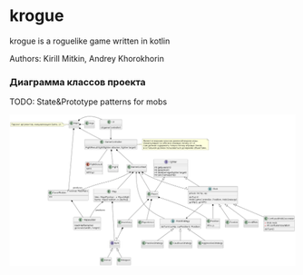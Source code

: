 # krogue
krogue is a roguelike game written in kotlin

Authors: Kirill Mitkin, Andrey Khorokhorin

### Диаграмма классов проекта
TODO: State&Prototype patterns for mobs

![Class diagram](./uml/rendered/class_diagram.png)
